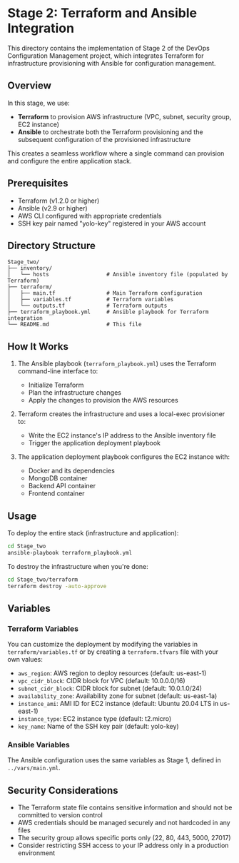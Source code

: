 # Stage 2: Terraform and Ansible Integration

This directory contains the implementation of Stage 2 of the DevOps Configuration Management project, which integrates Terraform for infrastructure provisioning with Ansible for configuration management.

## Overview

In this stage, we use:
- **Terraform** to provision AWS infrastructure (VPC, subnet, security group, EC2 instance)
- **Ansible** to orchestrate both the Terraform provisioning and the subsequent configuration of the provisioned infrastructure

This creates a seamless workflow where a single command can provision and configure the entire application stack.

## Prerequisites

- Terraform (v1.2.0 or higher)
- Ansible (v2.9 or higher)
- AWS CLI configured with appropriate credentials
- SSH key pair named "yolo-key" registered in your AWS account

## Directory Structure

```
Stage_two/
├── inventory/
│   └── hosts                  # Ansible inventory file (populated by Terraform)
├── terraform/
│   ├── main.tf                # Main Terraform configuration
│   ├── variables.tf           # Terraform variables
│   └── outputs.tf             # Terraform outputs
├── terraform_playbook.yml     # Ansible playbook for Terraform integration
└── README.md                  # This file
```

## How It Works

1. The Ansible playbook (`terraform_playbook.yml`) uses the Terraform command-line interface to:
   - Initialize Terraform
   - Plan the infrastructure changes
   - Apply the changes to provision the AWS resources

2. Terraform creates the infrastructure and uses a local-exec provisioner to:
   - Write the EC2 instance's IP address to the Ansible inventory file
   - Trigger the application deployment playbook

3. The application deployment playbook configures the EC2 instance with:
   - Docker and its dependencies
   - MongoDB container
   - Backend API container
   - Frontend container

## Usage

To deploy the entire stack (infrastructure and application):

```bash
cd Stage_two
ansible-playbook terraform_playbook.yml
```

To destroy the infrastructure when you're done:

```bash
cd Stage_two/terraform
terraform destroy -auto-approve
```

## Variables

### Terraform Variables

You can customize the deployment by modifying the variables in `terraform/variables.tf` or by creating a `terraform.tfvars` file with your own values:

- `aws_region`: AWS region to deploy resources (default: us-east-1)
- `vpc_cidr_block`: CIDR block for VPC (default: 10.0.0.0/16)
- `subnet_cidr_block`: CIDR block for subnet (default: 10.0.1.0/24)
- `availability_zone`: Availability zone for subnet (default: us-east-1a)
- `instance_ami`: AMI ID for EC2 instance (default: Ubuntu 20.04 LTS in us-east-1)
- `instance_type`: EC2 instance type (default: t2.micro)
- `key_name`: Name of the SSH key pair (default: yolo-key)

### Ansible Variables

The Ansible configuration uses the same variables as Stage 1, defined in `../vars/main.yml`.

## Security Considerations

- The Terraform state file contains sensitive information and should not be committed to version control
- AWS credentials should be managed securely and not hardcoded in any files
- The security group allows specific ports only (22, 80, 443, 5000, 27017)
- Consider restricting SSH access to your IP address only in a production environment
